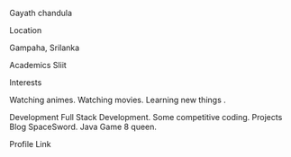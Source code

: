 Gayath chandula

Location

Gampaha, Srilanka

Academics
Sliit

Interests

Watching animes.
Watching movies.
Learning new things .

Development
Full Stack Development.
Some competitive coding.
Projects
Blog SpaceSword.
Java Game 8 queen.

Profile Link
